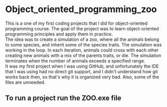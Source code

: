 # Object_oriented_programming_zoo
This is a one of my first coding projects that I did for object-oriented programming course. The goal of the project was to learn object-oriented programming principles and apply them in practice.  
The idea was to create a simulation of a zoo, where all the animals belong to some species, and inherit some of the species traits. The simulation was working in the loop. In each iteration, animals could cross with each other creating new animals with a mix of the parents traits, or die. The simulation terminates when the number of animals exceeds a specified range.  
It was my first project when I was using GitHub, and unfortunately the IDE that I was using had no direct git support, and I didn't understand how git works back then, so that's why it is organized very bad. Also, some of the files are unneeded.
## To run a project run the ZOO.exe file
